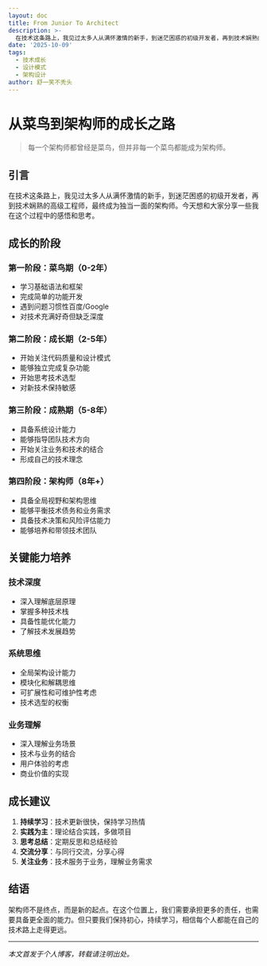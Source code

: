 ```yaml
---
layout: doc
title: From Junior To Architect
description: >-
  在技术这条路上，我见过太多人从满怀激情的新手，到迷茫困惑的初级开发者，再到技术娴熟的高级工程师，最终成为独当一面的架构师。今天想和大家分享一些我在这个过程中的感悟和思考。
date: '2025-10-09'
tags:
  - 技术成长
  - 设计模式
  - 架构设计
author: 舒一笑不秃头
---
```

# 从菜鸟到架构师的成长之路

> 每一个架构师都曾经是菜鸟，但并非每一个菜鸟都能成为架构师。

## 引言

在技术这条路上，我见过太多人从满怀激情的新手，到迷茫困惑的初级开发者，再到技术娴熟的高级工程师，最终成为独当一面的架构师。今天想和大家分享一些我在这个过程中的感悟和思考。

## 成长的阶段

### 第一阶段：菜鸟期（0-2年）
- 学习基础语法和框架
- 完成简单的功能开发
- 遇到问题习惯性百度/Google
- 对技术充满好奇但缺乏深度

### 第二阶段：成长期（2-5年）
- 开始关注代码质量和设计模式
- 能够独立完成复杂功能
- 开始思考技术选型
- 对新技术保持敏感

### 第三阶段：成熟期（5-8年）
- 具备系统设计能力
- 能够指导团队技术方向
- 开始关注业务和技术的结合
- 形成自己的技术理念

### 第四阶段：架构师（8年+）
- 具备全局视野和架构思维
- 能够平衡技术债务和业务需求
- 具备技术决策和风险评估能力
- 能够培养和带领技术团队

## 关键能力培养

### 技术深度
- 深入理解底层原理
- 掌握多种技术栈
- 具备性能优化能力
- 了解技术发展趋势

### 系统思维
- 全局架构设计能力
- 模块化和解耦思维
- 可扩展性和可维护性考虑
- 技术选型的权衡

### 业务理解
- 深入理解业务场景
- 技术与业务的结合
- 用户体验的考虑
- 商业价值的实现

## 成长建议

1. **持续学习**：技术更新很快，保持学习热情
2. **实践为主**：理论结合实践，多做项目
3. **思考总结**：定期反思和总结经验
4. **交流分享**：与同行交流，分享心得
5. **关注业务**：技术服务于业务，理解业务需求

## 结语

架构师不是终点，而是新的起点。在这个位置上，我们需要承担更多的责任，也需要具备更全面的能力。但只要我们保持初心，持续学习，相信每个人都能在自己的技术路上走得更远。

---

*本文首发于个人博客，转载请注明出处。*
